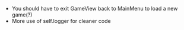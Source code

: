 * You should have to exit GameView back to MainMenu to load a new game(?)
* More use of self.logger for cleaner code